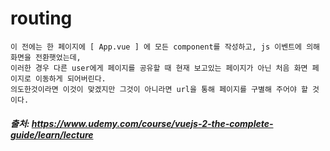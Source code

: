 # routing

```
이 전에는 한 페이지에 [ App.vue ] 에 모든 component를 작성하고, js 이벤트에 의해 화면을 전환햇었는데, 
이러한 경우 다른 user에게 페이지를 공유할 때 현재 보고있는 페이지가 아닌 처음 화면 페이지로 이동하게 되어버린다.
의도한것이라면 이것이 맞겠지만 그것이 아니라면 url을 통해 페이지를 구별해 주어야 할 것이다.
```

##### 출처: https://www.udemy.com/course/vuejs-2-the-complete-guide/learn/lecture
